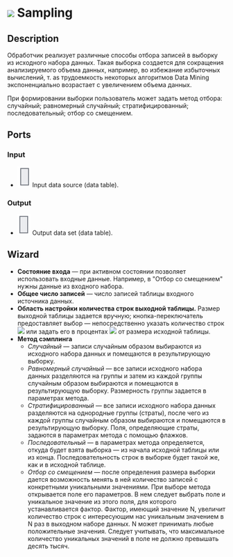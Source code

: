 # ![ ](../../images/icons/components/sampling_default.svg) Sampling

## Description

Обработчик реализует различные способы отбора записей в выборку из исходного набора данных. Такая выборка создается для сокращения анализируемого объема данных, например, во избежание избыточных вычислений, т. as трудоемкость некоторых алгоритмов Data Mining экспоненциально возрастает с увеличением объема данных.

При формировании выборки пользователь может задать метод отбора: случайный; равномерный случайный; стратифицированный; последовательный; отбор со смещением.

## Ports

### Input

* ![ ](../../images/icons/app/node/ports/inputs/table_inactive.svg) Input data source (data table).

### Output

* ![ ](../../images/icons/app/node/ports/outputs/table_inactive.svg) Output data set (data table).

## Wizard

* **Состояние входа** — при активном состоянии позволяет использовать входные данные. Например, в "Отбор со смещением" нужны данные из входного набора.
* **Общее число записей** — число записей таблицы входного источника данных.
* **Область настройки количества строк выходной таблицы.**
   Размер выходной таблицы задается вручную; кнопка-переключатель предоставляет выбор — непосредственно указать количество строк ![ ](../../images/icons/) или задать его в процентах ![ ](../../images/icons/) от размера исходной таблицы.
* **Метод сэмплинга**
   * *Случайный* — записи случайным образом выбираются из исходного набора данных и помещаются в результирующую выборку.
   * *Равномерный случайный* — все записи исходного набора данных разделяются на группы и затем из каждой группы случайным образом выбираются и помещаются в результирующую выборку. Размерность группы задается в параметрах метода.
   * *Стратифицированный* — все записи исходного набора данных разделяются на однородные группы (страты), после чего из каждой группы случайным образом выбираются и помещаются в результирующую выборку. Поля, определяющие страты, задаются в параметрах метода с помощью флажков.
   * *Последовательный* — в параметрах метода определяется, откуда будет взята выборка — из начала исходной таблицы или из конца. Последовательность строк в выборке будет такой же, как и в исходной таблице.
   * *Отбор со смещением* — после определения размера выборки дается возможность менять в ней количество записей с конкретными уникальными значениями. При выборе метода открывается поле его параметров. В нем следует выбрать поле и уникальное значение из этого поля, для которого устанавливается фактор. Фактор, имеющий значение N, увеличит количество строк с интересующим нас уникальным значением в N раз в выходном наборе данных. N может принимать любые положительные значения. Следует учитывать, что максимальное количество уникальных значений в поле не должно превышать десять тысяч.
